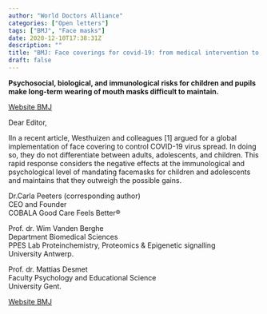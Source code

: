 ```yaml
---
author: "World Doctors Alliance"
categories: ["Open letters"]
tags: ["BMJ", "Face masks"]
date: 2020-12-10T17:38:31Z
description: ""
title: "BMJ: Face coverings for covid-19: from medical intervention to social practice"
draft: false
---
```


**Psychosocial, biological, and immunological risks for children and pupils make long-term wearing of mouth masks difficult to maintain.**

[Website BMJ](https://www.bmj.com/content/370/bmj.m3021/rr-6?fbclid=IwAR02VmFFjaBCEx_gwxrMqgYuUvQuTimEKaNZU9usci3FtEgFqSQy0uTxtmE)

Dear Editor,

IIn a recent article, Westhuizen and colleagues [1] argued for a global implementation of face covering to control COVID-19 virus spread. In doing so, they do not differentiate between adults, adolescents, and children. This rapid response considers the negative effects at the immunological and psychological level of mandating facemasks for children and adolescents and maintains that they outweigh the possible gains.  

Dr.Carla Peeters (corresponding author)  
CEO and Founder  
COBALA Good Care Feels Better®  

Prof. dr. Wim Vanden Berghe  
Department Biomedical Sciences  
PPES Lab Proteinchemistry, Proteomics & Epigenetic signalling  
University Antwerp.

Prof. dr. Mattias Desmet  
Faculty Psychology and Educational Science  
University Gent.  

[Website BMJ](https://www.bmj.com/content/370/bmj.m3021/rr-6?fbclid=IwAR02VmFFjaBCEx_gwxrMqgYuUvQuTimEKaNZU9usci3FtEgFqSQy0uTxtmE)